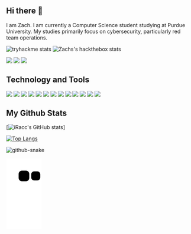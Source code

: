 ## Hi there 👋

I am Zach. I am currently a Computer Science student studying at Purdue University. My studies primarily focus on cybersecurity, particularly red team operations. 

![tryhackme stats](https://raw.githubusercontent.com/iRaccPro/iRaccPro/main/assets/thm_propic.png)
![Zachs's hackthebox stats](http://www.hackthebox.eu/badge/image/1401235)


![](https://img.shields.io/badge/TryHackMe-Informational?style=plastic&logo=TryhackMe&link=https%3A%2F%2Ftryhackme.com%2Fp%2FiRaccPro&logoColor=c792ea&labelColor=011627&color=7fdbca)
![](https://img.shields.io/badge/LinkedIn-Informational?style=plastic&logo=linkedIn&logoColor=c792ea&labelColor=011627&color=7fdbca)
![](https://img.shields.io/badge/HackTheBox-Informational?style=plastic&logo=HackTheBox&link=https://app.hackthebox.com/profile/1401235&logoColor=c792ea&labelColor=011627&color=7fdbca)



## Technology and Tools


![](https://img.shields.io/badge/OS-Linux-informational?style=plastic&logo=linux&logoColor=c792ea&labelColor=011627&color=7fdbca)
![](https://img.shields.io/badge/OS-Windows-Informational?style=plastic&logo=Windows&logoColor=c792ea&labelColor=011627&color=7fdbca)
![](https://img.shields.io/badge/OS-macOS-Informational?style=plastic&logo=Apple&logoColor=c792ea&labelColor=011627&color=7fdbca)
![](https://img.shields.io/badge/Editor-Visual%20Studio-Informational?style=plastic&logo=Visual%20Studio&logoColor=c792ea&labelColor=011627&color=7fdbca)
![](https://img.shields.io/badge/Editor-NeoVim-Informational?style=plastic&logo=NeoVim&logoColor=c792ea&labelColor=011627&color=7fdbca)
![](https://img.shields.io/badge/Editor-EclipseIDE-Informational?style=plastic&logo=Eclipse%20IDE&logoColor=c792ea&labelColor=011627&color=7fdbca)
![](https://img.shields.io/badge/Code-C%2B%2B-Informational?style=plastic&logo=C%2B%2B&logoColor=c792ea&labelColor=011627&color=7fdbca)
![](https://img.shields.io/badge/Code-Python-Informational?style=plastic&logo=Python&logoColor=c792ea&labelColor=011627&color=7fdbca)
![](https://img.shields.io/badge/Code-Java-Informational?style=plastic&logo=oracle&logoColor=c792ea&labelColor=011627&color=7fdbca)
![](https://img.shields.io/badge/Shell-Powershell-Informational?style=plastic&logo=Powershell&logoColor=c792ea&labelColor=011627&color=7fdbca)
![](https://img.shields.io/badge/Shell-Bash-informational?style=plastic&logo=gnu-bash&logoColor=c792ea&labelColor=011627&color=7fdbca)
![](https://img.shields.io/badge/Tools-Git-Informational?style=plastic&logo=Git&logoColor=c792ea&labelColor=011627&color=7fdbca)
![](https://img.shields.io/badge/Tools-Docker-Informational?style=plastic&logo=Docker&logoColor=c792ea&labelColor=011627&color=7fdbca)



## My Github Stats

[![iRacc's GitHub stats](https://github-readme-stats.vercel.app/api?username=iRaccPro&show_icons=true&theme=nightowl&count_private=true)]

[![Top Langs](https://github-readme-stats-j5r9dc9kn-iraccpro.vercel.app/api/top-langs/?username=iRaccPro&layout=donut&&show_icons=true&theme=nightowl&exclude_repo=github-readme-stats&langs_count=12)](https://github.com/iRaccPro/github-readme-stats)



<picture>
  <source media="(prefers-color-scheme: dark)" srcset="github-snake-dark.svg" />
  <source media="(prefers-color-scheme: light)" srcset="github-snake.svg" />
  <img alt="github-snake" src="github-snake.svg" />
</picture>

![Snake animation](https://github.com/iRaccPro/iRaccPro/blob/output/github-contribution-grid-snake.svg)

